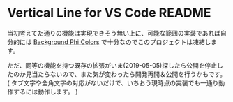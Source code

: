 # Vertical Line for VS Code README

当初考えてた通りの機能は実現できそう無い上に、可能な範囲の実装であれば自分的には [Background Phi Colors](https://github.com/wraith13/background-phi-colors-vscode) で十分なのでこのプロジェクトは凍結します。

ただ、同等の機能を持つ既存の拡張がいま(2019-05-05)探したら公開を停止したのか見当たらないので、また気が変わったら開発再開＆公開を行うかもです。( タブ文字や全角文字の対応がないだけで、いちおう現時点の実装でも一通り動作するには動作します。 )
